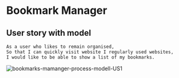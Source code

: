 # Bookmark Manager

## User story with model
```
As a user who likes to remain organised,
So that I can quickly visit website I regularly used websites,
I would like to be able to show a list of my bookmarks.
```
![bookmarks-mamanger-process-modell-US1](https://user-images.githubusercontent.com/44687246/122835183-d0f61a80-d2e7-11eb-878f-8e24001588bc.png)
